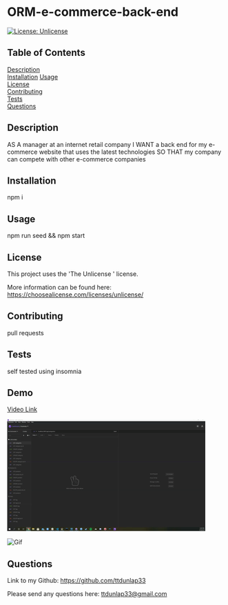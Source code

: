# ORM-e-commerce-back-end

[![License: Unlicense](https://img.shields.io/badge/license-Unlicense-blue.svg)](https://choosealicense.com/licenses/unlicense/)
  
  ## Table of Contents
  
  [Description](#description)  
  [Installation](#installation)
  [Usage](#usage)  
  [License](#license)  
  [Contributing](#contributing)  
  [Tests](#tests)  
  [Questions](#questions)  
  
  ## Description
  
  AS A manager at an internet retail company
  I WANT a back end for my e-commerce website that uses the latest technologies
  SO THAT my company can compete with other e-commerce companies

  ## Installation
  
  npm i
  
  ## Usage
  
  npm run seed && npm start
  
  ## License
  
  This project uses the 'The Unlicense
      ' license. 
  
  More information can be found here: https://choosealicense.com/licenses/unlicense/
  
  ## Contributing
  
  pull requests
  
  ## Tests
  
  self tested using insomnia 

  ## Demo

[Video Link](https://drive.google.com/file/d/1SrHZUG6DCtt6b7S48jubEq9SNjVQvBw8/view)

![Gif](https://github.com/ttdunlap33/ORM-e-commerce-back-end/blob/main/Assets/GIF/GIF2/Untitled_%20May%2016%2C%202021%201_00%20PM.gif)
  
![Gif](https://github.com/ttdunlap33/ORM-e-commerce-back-end/blob/main/Assets/GIF/Untitled_%20May%2016%2C%202021%2012_49%20PM.gif)

  ## Questions
  
  Link to my Github: https://github.com/ttdunlap33

  Please send any questions here: ttdunlap33@gmail.com